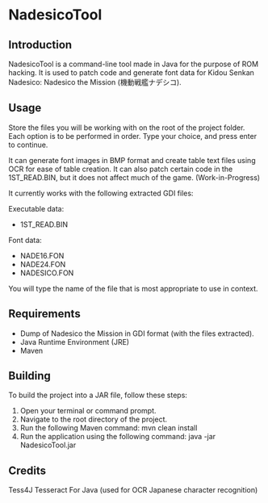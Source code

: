NadesicoTool
=

Introduction
-
NadesicoTool is a command-line tool made in Java for the purpose of ROM hacking.
It is used to patch code and generate font data for Kidou Senkan Nadesico: Nadesico the Mission (機動戦艦ナデシコ).

Usage
-
Store the files you will be working with on the root of the project folder.
Each option is to be performed in order. Type your choice, and press enter to continue.

It can generate font images in BMP format and create table text files using OCR for ease of table creation.
It can also patch certain code in the 1ST_READ.BIN, but it does not affect much of the game. (Work-in-Progress)

It currently works with the following extracted GDI files:

Executable data:
- 1ST_READ.BIN

Font data:
- NADE16.FON
- NADE24.FON
- NADESICO.FON

You will type the name of the file that is most appropriate to use in context.

Requirements
-
- Dump of Nadesico the Mission in GDI format (with the files extracted).
- Java Runtime Environment (JRE)
- Maven

Building
-
To build the project into a JAR file, follow these steps:

1. Open your terminal or command prompt.
2. Navigate to the root directory of the project.
3. Run the following Maven command:
mvn clean install
4. Run the application using the following command:
   java -jar NadesicoTool.jar

Credits
-
Tess4J Tesseract For Java (used for OCR Japanese character recognition)

